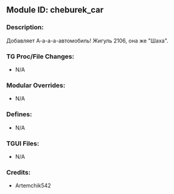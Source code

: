 ## Module ID: cheburek_car

### Description:

Добавляет А-а-а-а-автомобиль! Жигуль 2106, она же "Шаха".

### TG Proc/File Changes:

- N/A


### Modular Overrides:

- N/A


### Defines:

- N/A


### TGUI Files:

- N/A


### Credits:

- Artemchik542
